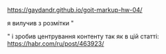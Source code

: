 https://gaydandr.github.io/goit-markup-hw-04/

я вилучив з розмітки "<div class='container'>" і зробив центрування контенту так як в цій статті: https://habr.com/ru/post/463923/
